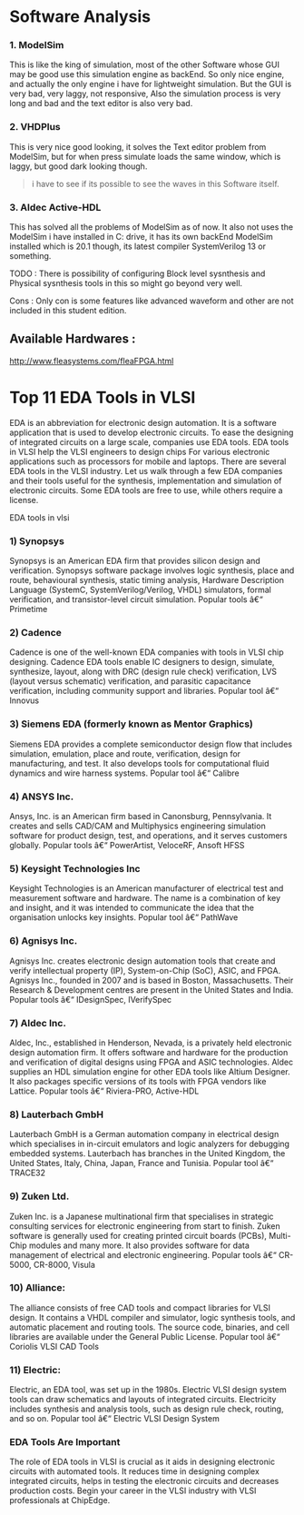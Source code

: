 # Software Analysis

### 1. ModelSim
This is like the king of simulation, most of the other Software whose GUI may be good use this simulation engine as backEnd. So only nice engine, and actually the only engine i have for lightweight simulation. But the GUI is very bad, very laggy, not responsive, Also the simulation process is very long and bad and the text editor is also very bad.

### 2. VHDPlus
This is very nice good looking, it solves the Text editor problem from ModelSim, but for when press simulate loads the same window, which is laggy, but good dark looking though.
> i have to see if its possible to see the waves in this Software itself.

### 3. Aldec Active-HDL
This has solved all the problems of ModelSim as of now. It also not uses the ModelSim i have installed in C: drive, it has its own backEnd ModelSim installed which is 20.1 though, its latest compiler SystemVerilog 13 or something.

TODO : There is possibility of configuring Block level sysnthesis and Physical sysnthesis tools in this so might go beyond very well.

Cons : Only con is some features like advanced waveform and other are not included in this student edition.



## Available Hardwares : 

http://www.fleasystems.com/fleaFPGA.html








# Top 11 EDA Tools in VLSI
EDA is an abbreviation for electronic design automation. It is a software application that is used to develop electronic circuits. To ease the designing of integrated circuits on a large scale, companies use EDA tools. EDA tools in VLSI help the VLSI engineers to design chips  For various electronic applications such as processors for mobile and laptops. There are several EDA tools in the VLSI industry. Let us walk through a few EDA companies and their tools useful for the synthesis, implementation and simulation of electronic circuits. Some EDA tools are free to use, while others require a license.  



EDA tools in vlsi  
### 1) Synopsys
Synopsys is an American EDA firm that provides silicon design and verification. Synopsys software package involves logic synthesis, place and route, behavioural synthesis, static timing analysis, Hardware Description Language (SystemC, SystemVerilog/Verilog, VHDL) simulators, formal verification, and transistor-level circuit simulation.  Popular tools â€“ Primetime  

### 2) Cadence
Cadence is one of the well-known EDA companies with tools in VLSI chip designing. Cadence  EDA tools enable IC designers to design, simulate, synthesize, layout, along with DRC (design rule check) verification, LVS (layout versus schematic) verification, and parasitic capacitance verification, including community support and libraries. Popular tool â€“ Innovus  

### 3) Siemens EDA (formerly known as Mentor Graphics)
Siemens EDA provides a complete semiconductor design flow that includes simulation, emulation, place and route, verification, design for manufacturing, and test. It also develops tools for computational fluid dynamics and wire harness systems. Popular tool â€“ Calibre  

### 4) ANSYS Inc.
Ansys, Inc. is an American firm based in Canonsburg, Pennsylvania. It creates and sells CAD/CAM and Multiphysics engineering simulation software for product design, test, and operations, and it serves customers globally. Popular tools â€“ PowerArtist, VeloceRF, Ansoft HFSS  

### 5) Keysight Technologies Inc
Keysight Technologies is an American manufacturer of electrical test and measurement software and hardware. The name is a combination of key and insight, and it was intended to communicate the idea that the organisation unlocks key insights. Popular tool â€“ PathWave   

### 6) Agnisys Inc.
Agnisys Inc. creates electronic design automation tools that create and verify intellectual property (IP), System-on-Chip (SoC), ASIC, and FPGA. Agnisys Inc., founded in 2007 and is based in Boston, Massachusetts. Their Research & Development centres are present in the United States and India. Popular tools â€“ IDesignSpec, IVerifySpec  

### 7) Aldec Inc.
Aldec, Inc., established in Henderson, Nevada, is a privately held electronic design automation firm. It offers software and hardware for the production and verification of digital designs using FPGA and ASIC technologies. Aldec supplies an HDL simulation engine for other EDA tools like Altium Designer. It also packages specific versions of its tools with FPGA vendors like Lattice. Popular tools â€“ Riviera-PRO, Active-HDL  

### 8) Lauterbach GmbH
Lauterbach GmbH is a German automation company in electrical design which specialises in in-circuit emulators and logic analyzers for debugging embedded systems. Lauterbach has branches in the United Kingdom, the United States,  Italy, China, Japan, France and Tunisia.  Popular tool â€“ TRACE32  

### 9) Zuken Ltd.
Zuken Inc. is a Japanese multinational firm that specialises in strategic consulting services for electronic engineering from start to finish. Zuken software is generally used for creating printed circuit boards (PCBs), Multi-Chip modules and many more. It also provides software for data management of electrical and electronic engineering.  Popular tools â€“ CR-5000, CR-8000, Visula  

### 10) Alliance:
The alliance consists of free CAD tools and compact libraries for VLSI design. It contains a VHDL compiler and simulator, logic synthesis tools, and automatic placement and routing tools.  The source code, binaries, and cell libraries are available under the General Public License. Popular tool â€“ Coriolis VLSI CAD Tools  

### 11) Electric:
Electric, an EDA tool, was set up in the 1980s. Electric VLSI design system tools can draw schematics and layouts of integrated circuits. Electricity includes synthesis and analysis tools, such as design rule check, routing, and so on. Popular tool â€“ Electric VLSI Design System  

### EDA Tools Are Important
The role of EDA tools in VLSI is crucial as it aids in designing electronic circuits with automated tools. It reduces time in designing complex integrated circuits, helps in testing the electronic circuits and decreases production costs. Begin your career in the VLSI industry with VLSI professionals at ChipEdge.